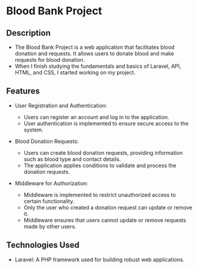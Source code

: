 # Blood Bank Project

## Description

- The Blood Bank Project is a web application that facilitates blood donation and requests. It allows users to donate blood and make requests for blood donation. 
- When I finish studying the fundamentals and basics of Laravel, API, HTML, and CSS, I started working on my project.
## Features

- User Registration and Authentication:
  - Users can register an account and log in to the application.
  - User authentication is implemented to ensure secure access to the system.

- Blood Donation Requests:
  - Users can create blood donation requests, providing information such as blood type and contact details.
  - The application applies conditions to validate and process the donation requests.

- Middleware for Authorization:
  - Middleware is implemented to restrict unauthorized access to certain functionality.
  - Only the user who created a donation request can update or remove it.
  - Middleware ensures that users cannot update or remove requests made by other users.

## Technologies Used

- Laravel: A PHP framework used for building robust web applications.
